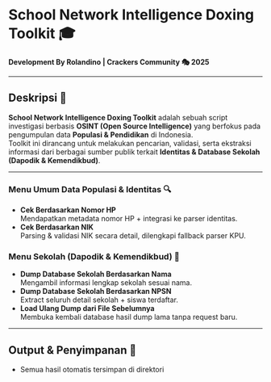 # School Network Intelligence Doxing Toolkit 🎓 
**Development By Rolandino | Crackers Community 🎭 2025**

---

## Deskripsi 📌
**School Network Intelligence Doxing Toolkit** adalah sebuah script investigasi berbasis **OSINT (Open Source Intelligence)** yang berfokus pada pengumpulan data **Populasi & Pendidikan** di Indonesia.  
Toolkit ini dirancang untuk melakukan pencarian, validasi, serta ekstraksi informasi dari berbagai sumber publik terkait **Identitas & Database Sekolah (Dapodik & Kemendikbud)**.

---

### Menu Umum Data Populasi & Identitas 🔍
- **Cek Berdasarkan Nomor HP**  
  Mendapatkan metadata nomor HP + integrasi ke parser identitas.  
- **Cek Berdasarkan NIK**  
  Parsing & validasi NIK secara detail, dilengkapi fallback parser KPU.

### Menu Sekolah (Dapodik & Kemendikbud) 🏫
- **Dump Database Sekolah Berdasarkan Nama**  
  Mengambil informasi lengkap sekolah sesuai nama.  
- **Dump Database Sekolah Berdasarkan NPSN**  
  Extract seluruh detail sekolah + siswa terdaftar.  
- **Load Ulang Dump dari File Sebelumnya**  
  Membuka kembali database hasil dump lama tanpa request baru.  

---

## Output & Penyimpanan 📂
- Semua hasil otomatis tersimpan di direktori
